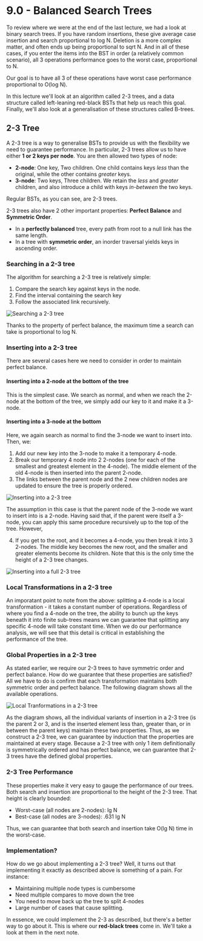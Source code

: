# 9.0 - Balanced Search Trees

To review where we were at the end of the last lecture, we had a look at binary search trees. If you have random insertions, these give average case insertion and search proportional to log N. Deletion is a more complex matter, and often ends up being proportional to sqrt N. And in all of these cases, if you enter the items into the BST in order (a relatively common scenario), all 3 operations performance goes to the worst case, proportional to N.

Our goal is to have all 3 of these operations have worst case performance proportional to O(log N).

In this lecture we'll look at an algorithm called 2-3 trees, and a data structure called left-leaning red-black BSTs that help us reach this goal. Finally, we'll also look at a generalisation of these structures called B-trees.

## 2-3 Tree

A 2-3 tree is a way to generalise BSTs to provide us with the flexibility we need to guarantee performance. In particular, 2-3 trees allow us to have either **1 or 2 keys per node**. You are then allowed two types of node:
* **2-node**: One key, Two children. One child contains keys *less* than the original, while the other contains *greater* keys.
* **3-node**: Two keys, Three children. We retain the *less* and *greater* children, and also introduce a child with keys *in-between* the two keys.

Regular BSTs, as you can see, are 2-3 trees.

2-3 trees also have 2 other important properties: **Perfect Balance** and **Symmetric Order**.
* In a **perfectly balanced** tree, every path from root to a null link has the same length.
* In a tree with **symmetric order**, an inorder traversal yields keys in ascending order.

### Searching in a 2-3 tree

The algorithm for searching a 2-3 tree is relatively simple:

1. Compare the search key against keys in the node.
2. Find the interval containing the search key
3. Follow the associated link recursively.

![Searching a 2-3 tree](https://algs4.cs.princeton.edu/33balanced/images/23tree-search.png)

Thanks to the property of perfect balance, the maximum time a search can take is proportional to log N.

### Inserting into a 2-3 tree

There are several cases here we need to consider in order to maintain perfect balance.

#### Inserting into a 2-node at the bottom of the tree

This is the simplest case. We search as normal, and when we reach the 2-node at the bottom of the tree, we simply add our key to it and make it a 3-node.

#### Inserting into a 3-node at the bottom

Here, we again search as normal to find the 3-node we want to insert into. Then, we:

1. Add our new key into the 3-node to make it a temporary 4-node.
2. Break our temporary 4 node into 2 2-nodes (one for each of the smallest and greatest element in the 4-node). The middle element of the old 4-node is then inserted into the parent 2-node.
3. The links between the parent node and the 2 new children nodes are updated to ensure the tree is properly ordered.

![Inserting into a 2-3 tree](https://algs4.cs.princeton.edu/33balanced/images/23tree-insert3b.png)

The assumption in this case is that the parent node of the 3-node we want to insert into is a 2-node. Having said that, if the parent were itself a 3-node, you can apply this same procedure recursively up to the top of the tree. However,

4. If you get to the root, and it becomes a 4-node, you then break it into 3 2-nodes. The middle key becomes the new root, and the smaller and greater elements become its children. Note that this is the only time the height of a 2-3 tree changes.

![Inserting into a full 2-3 tree](https://algs4.cs.princeton.edu/33balanced/images/23tree-split.png)

### Local Transformations in a 2-3 tree

An imporatant point to note from the above: splitting a 4-node is a local transformation - it takes a constant number of operations. Regardless of where you find a 4-node on the tree, the ability to bunch up the keys beneath it into finite sub-trees means we can guarantee that splitting any specific 4-node will take constant time. When we do our performance analysis, we will see that this detail is critical in establishing the performance of the tree.

### Global Properties in a 2-3 tree

As stated earlier, we require our 2-3 trees to have symmetric order and perfect balance. How do we guarantee that these properties are satisfied? All we have to do is confirm that each transformation maintains both symmetric order and perfect balance. The following diagram shows all the available operations.

![Local Tranformations in a 2-3 tree](http://apprize.info/science/algorithms_1/algorithms_1.files/image259.jpg)

As the diagram shows, all the individual variants of insertion in a 2-3 tree (is the parent 2 or 3, and is the inserted element less than, greater than, or in between the parent keys) maintain these two properties. Thus, as we construct a 2-3 tree, we can guarantee by induction that the properties are maintained at every stage. Because a 2-3 tree with only 1 item definitionally is symmetrically ordered and has perfect balance, we can guarantee that 2-3 trees have the defined global properties.

### 2-3 Tree Performance

These properties make it very easy to gauge the performance of our trees. Both search and insertion are proportional to the height of the 2-3 tree. That height is clearly bounded:

* Worst-case (all nodes are 2-nodes): lg N
* Best-case (all nodes are 3-nodes): .631 lg N

Thus, we can guarantee that both search and insertion take O(lg N) time in the worst-case.

### Implementation?

How do we go about implementing a 2-3 tree? Well, it turns out that implementing it exactly as described above is something of a pain. For instance:
* Maintaining multiple node types is cumbersome
* Need multiple compares to move down the tree
* You need to move back up the tree to split 4-nodes
* Large number of cases that cause splitting.

In essence, we could implement the 2-3 as described, but there's a better way to go about it. This is where our **red-black trees** come in. We'll take a look at them in the next note.